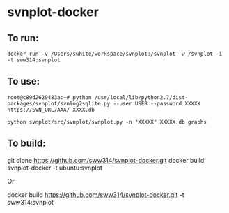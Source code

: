 # svnplot-docker

## To run:
 ```docker run -v /Users/swhite/workspace/svnplot:/svnplot -w /svnplot -i -t sww314:svnplot```

## To use:

```root@c89d2629483a:~# python /usr/local/lib/python2.7/dist-packages/svnplot/svnlog2sqlite.py --user USER --password XXXXX  https://SVN_URL/AAA/ XXXX.db```

 ```python svnplot/src/svnplot/svnplot.py -n "XXXXX" XXXXX.db graphs```

## To build:

git clone https://github.com/sww314/svnplot-docker.git
docker build svnplot-docker -t ubuntu:svnplot

Or 

docker build  https://github.com/sww314/svnplot-docker.git -t sww314:svnplot



